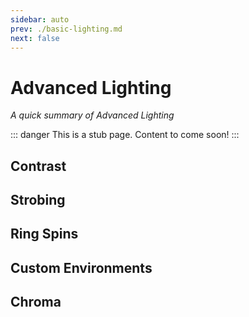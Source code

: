 ```yaml
---
sidebar: auto
prev: ./basic-lighting.md
next: false
---
```

# Advanced Lighting
_A quick summary of Advanced Lighting_

::: danger
This is a stub page. Content to come soon!
:::

## Contrast
## Strobing
## Ring Spins
## Custom Environments
## Chroma
